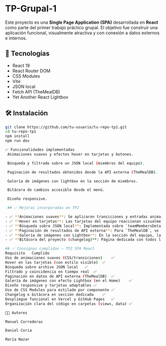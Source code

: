 # TP-Grupal-1

Este proyecto es una **Single Page Application (SPA)** desarrollada en **React** como parte del primer trabajo práctico grupal. El objetivo fue construir una aplicación funcional, visualmente atractiva y con conexión a datos externos e internos.

## 🚀 Tecnologías

- React 19
- React Router DOM
- CSS Modules
- Vite
- JSON local
- Fetch API (TheMealDB)
- Yet Another React Lightbox

## 🛠️ Instalación

```bash
git clone https://github.com/tu-usuario/tu-repo-tp1.git
cd tu-repo-tp1
npm install
npm run dev

✅ Funcionalidades implementadas
 Animaciones suaves y efectos hover en tarjetas y botones.

 Búsqueda y filtrado sobre un JSON local (miembros del equipo).

 Paginación de resultados obtenidos desde la API externa (TheMealDB).

 Galería de imágenes con lightbox en la sección de miembros.

 Bitácora de cambios accesible desde el menú.

 Diseño responsive.

 ## ✅ Mejoras incorporadas en TP2

- ✅ **Animaciones suaves**: Se aplicaron transiciones y entradas animadas en componentes como el carrusel, tarjetas de miembros y secciones destacadas.
- ✅ **Hover en tarjetas**: Las tarjetas del equipo reaccionan visualmente al pasar el mouse (efecto de elevación y sombra).
- ✅ **Búsqueda sobre JSON local**: Implementada sobre `teamMembersDetails.json`, permite buscar por nombre, rol, tecnologías y proyectos.
- ✅ **Paginación de resultados de API externa**: Para `TheMealDB`, se paginan los resultados y se navega entre páginas de forma manual.
- ✅ **Galería de imágenes con Lightbox**: En la sección del equipo, las imágenes se amplían en pantalla con navegación visual.
- ✅ **Bitácora del proyecto (changelog)**: Página dedicada con todos los avances y fechas relevantes de desarrollo.

## ✅ Consignas cumplidas – TP2 SPA React
Requisito	Cumplido
Uso de animaciones suaves (CSS/transiciones)	✅
Hover en las tarjetas (con estilo visible)	✅
Búsqueda sobre archivo JSON local	✅
Filtrado y coincidencia en tiempo real	✅
Paginación en datos de API externa (TheMealDB)	✅
Galería de imágenes con efecto Lightbox (en el Home)	✅
Diseño responsive y tarjetas adaptables	✅
Uso de CSS Modules para estilado por componente	✅
Changelog o bitácora en sección dedicada	✅
Despliegue funcional en Vercel y GitHub Pages	✅
Organización clara del código en carpetas (views, data)	✅

👨‍💻 Autores

Manuel Correderas

Daniel Coria

María Nazar